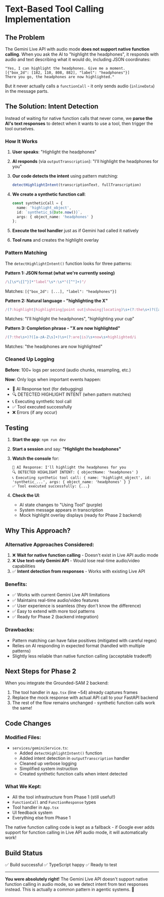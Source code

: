 # Text-Based Tool Calling Implementation

## The Problem

The Gemini Live API with audio mode **does not support native function calling**. When you ask the AI to "highlight the headphones", it responds with audio and text describing what it would do, including JSON coordinates:

```
"Yes, I can highlight the headphones. Give me a moment.
[{"box_2d": [182, 110, 808, 882], "label": "headphones"}]
There you go, the headphones are now highlighted."
```

But it never actually calls a `functionCall` - it only sends audio (`inlineData`) in the message parts.

## The Solution: Intent Detection

Instead of waiting for native function calls that never come, we **parse the AI's text responses** to detect when it wants to use a tool, then trigger the tool ourselves.

### How It Works

1. **User speaks**: "Highlight the headphones"

2. **AI responds** (via `outputTranscription`): "I'll highlight the headphones for you"

3. **Our code detects the intent** using pattern matching:
   ```typescript
   detectHighlightIntent(transcriptionText, fullTranscription)
   ```

4. **We create a synthetic function call**:
   ```typescript
   const syntheticCall = {
     name: 'highlight_object',
     id: `synthetic_${Date.now()}`,
     args: { object_name: 'headphones' }
   };
   ```

5. **Execute the tool handler** just as if Gemini had called it natively

6. **Tool runs** and creates the highlight overlay

### Pattern Matching

The `detectHighlightIntent()` function looks for three patterns:

**Pattern 1: JSON format (what we're currently seeing)**
```javascript
/\[\s*\{[^}]*"label"\s*:\s*"([^"]+)"/
```
Matches: `[{"box_2d": [...], "label": "headphones"}]`

**Pattern 2: Natural language - "highlighting the X"**
```javascript
/(?:highlight|highlighting|point out|showing|locating)\s+(?:the\s+)?([a-zA-Z\s]+)/i
```
Matches: "I'll highlight the headphones", "highlighting your cup"

**Pattern 3: Completion phrase - "X are now highlighted"**
```javascript
/(?:the\s+)?([a-zA-Z\s]+)\s+(?:are|is)\s+now\s+highlighted/i
```
Matches: "the headphones are now highlighted"

### Cleaned Up Logging

**Before**: 100+ logs per second (audio chunks, resampling, etc.)

**Now**: Only logs when important events happen:
- 🎤 AI Response text (for debugging)
- 🔍 DETECTED HIGHLIGHT INTENT (when pattern matches)
- 📞 Executing synthetic tool call
- ✅ Tool executed successfully
- ❌ Errors (if any occur)

## Testing

1. **Start the app**: `npm run dev`

2. **Start a session** and say: **"Highlight the headphones"**

3. **Watch the console** for:
   ```
   🎤 AI Response: I'll highlight the headphones for you
   🔍 DETECTED HIGHLIGHT INTENT: { objectName: 'headphones' }
   📞 Executing synthetic tool call: { name: 'highlight_object', id: 'synthetic_...', args: { object_name: 'headphones' } }
   ✅ Tool executed successfully: {...}
   ```

4. **Check the UI**:
   - AI state changes to "Using Tool" (purple)
   - System message appears in transcription
   - Mock highlight overlay displays (ready for Phase 2 backend)

## Why This Approach?

### Alternative Approaches Considered:

1. ❌ **Wait for native function calling** - Doesn't exist in Live API audio mode
2. ❌ **Use text-only Gemini API** - Would lose real-time audio/video capabilities
3. ✅ **Intent detection from responses** - Works with existing Live API

### Benefits:

- ✅ Works with current Gemini Live API limitations
- ✅ Maintains real-time audio/video features
- ✅ User experience is seamless (they don't know the difference)
- ✅ Easy to extend with more tool patterns
- ✅ Ready for Phase 2 (backend integration)

### Drawbacks:

- Pattern matching can have false positives (mitigated with careful regex)
- Relies on AI responding in expected format (handled with multiple patterns)
- Slightly less reliable than native function calling (acceptable tradeoff)

## Next Steps for Phase 2

When you integrate the Grounded-SAM 2 backend:

1. The tool handler in `App.tsx` (line ~54) already captures frames
2. Replace the mock response with actual API call to your FastAPI backend
3. The rest of the flow remains unchanged - synthetic function calls work the same!

## Code Changes

### Modified Files:
- `services/geminiService.ts`:
  - Added `detectHighlightIntent()` function
  - Added intent detection in `outputTranscription` handler
  - Cleaned up verbose logging
  - Simplified system instruction
  - Created synthetic function calls when intent detected

### What We Kept:
- All the tool infrastructure from Phase 1 (still useful!)
- `FunctionCall` and `FunctionResponse` types
- Tool handler in `App.tsx`
- UI feedback system
- Everything else from Phase 1

The native function calling code is kept as a fallback - if Google ever adds support for function calling in Live API audio mode, it will automatically work!

## Build Status
✅ Build successful
✅ TypeScript happy
✅ Ready to test

---

**You were absolutely right!** The Gemini Live API doesn't support native function calling in audio mode, so we detect intent from text responses instead. This is actually a common pattern in agentic systems. 🎯
